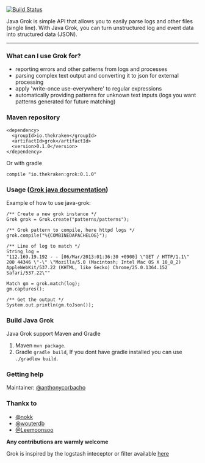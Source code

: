 [![Build Status](https://secure.travis-ci.org/thekrakken/java-grok.png?branch=master)](https://travis-ci.org/thekrakken/java-grok)

Java Grok is simple API that allows you to easily parse logs and other files (single line). With Java Grok, you can turn unstructured log and event data into structured data (JSON).


-----------------------

### What can I use Grok for?
* reporting errors and other patterns from logs and processes
* parsing complex text output and converting it to json for external processing
* apply 'write-once use-everywhere' to regular expressions
* automatically providing patterns for unknown text inputs (logs you want patterns generated for future matching)

### Maven repository

    <dependency>
      <groupId>io.thekraken</groupId>
	  <artifactId>grok</artifactId>
	  <version>0.1.0</version>
	</dependency>

Or with gradle

	compile "io.thekraken:grok:0.1.0"

### Usage ([Grok java documentation](http://grok.nflabs.com/javadoc))
Example of how to use java-grok:

    /** Create a new grok instance */
    Grok grok = Grok.create("patterns/patterns");

    /** Grok pattern to compile, here httpd logs */
    grok.compile("%{COMBINEDAPACHELOG}");

    /** Line of log to match */
    String log =
    "112.169.19.192 - - [06/Mar/2013:01:36:30 +0900] \"GET / HTTP/1.1\" 200 44346 \"-\" \"Mozilla/5.0 (Macintosh; Intel Mac OS X 10_8_2) AppleWebKit/537.22 (KHTML, like Gecko) Chrome/25.0.1364.152 Safari/537.22\""

    Match gm = grok.match(log);
    gm.captures();

    /** Get the output */
    System.out.println(gm.toJson());

### Build Java Grok

Java Grok support Maven and Gradle
 1. Maven ``mvn package``.
 2. Gradle ``gradle build``, If you dont have gradle installed you can use ``./gradlew build``.

### Getting help
Maintainer: [@anthonycorbacho](https://github.com/anthonycorbacho)

### Thankx to
 * [@nokk](https://github.com/nokk)
 * [@wouterdb](https://github.com/wouterdb)
 * [@Leemoonsoo](https://github.com/Leemoonsoo)

**Any contributions are warmly welcome**

Grok is inspired by the logstash inteceptor or filter available [here](http://logstash.net/docs/1.4.1/filters/grok)

